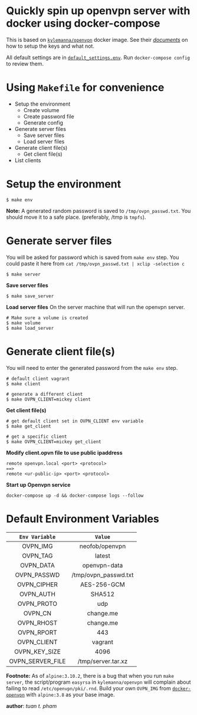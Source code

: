 Quickly spin up openvpn server with docker using docker-compose
===============================================================
This is based on [`kylemanna/openvpn`][0] docker image. See
their [*documents*][1] on how to setup the keys and what not.


All default settings are in [`default_settings.env`][2].
Run `docker-compose config` to review them.


Using `Makefile` for convenience
==============================
  * Setup the environment
    * Create volume
    * Create password file
    * Generate config
  * Generate server files
    * Save server files
    * Load server files
  * Generate client file(s)
    * Get client file(s)
  * List clients


Setup the environment
=====================
```
$ make env
```
**Note:** A generated random password is saved to `/tmp/ovpn_passwd.txt`. You should
move it to a safe place. (preferably, /tmp is `tmpfs`).


Generate server files
=====================
You will be asked for password which is saved from `make env` step. You could paste it here
from `cat /tmp/ovpn_passwd.txt | xclip -selection c`
```
$ make server
```
**Save server files**
```
$ make save_server
```
**Load server files**
On the server machine that will run the openvpn server.
```
# Make sure a volume is created
$ make volume
$ make load_server
```

Generate client file(s)
=======================
You will need to enter the generated password from the `make env` step.
```
# default client vagrant
$ make client

# generate a different client
$ make OVPN_CLIENT=mickey client
```
**Get client file(s)**
```
# get default client set in OVPN_CLIENT env variable
$ make get_client

# get a specific client
$ make OVPN_CLIENT=mickey get_client
```

**Modify client.opvn file to use public ipaddress**
```
remote openvpn.local <port> <protocol> 
==>
remote <ur-public-ip> <port> <protocol>
```

**Start up Openvpn service**
```
docker-compose up -d && docker-compose logs --follow
```

Default Environment Variables
=============================

| `Env Variable`  | `Value` |
|:---------------:|:-------:|
| OVPN_IMG        | neofob/openvpn |
| OVPN_TAG        | latest |
| OVPN_DATA       | openvpn-data |
| OVPN_PASSWD     | /tmp/ovpn_passwd.txt |
| OVPN_CIPHER     | AES-256-GCM |
| OVPN_AUTH       | SHA512 |
| OVPN_PROTO      | udp |
| OVPN_CN         | change.me |
| OVPN_RHOST      | change.me |
| OVPN_RPORT      | 443 |
| OVPN_CLIENT     | vagrant |
| OVPN_KEY_SIZE   | 4096 |
| OVPN_SERVER_FILE | /tmp/server.tar.xz |


**Footnote:** As of `alpine:3.10.2`, there is a bug that when you run `make server`,
the script/program `easyrsa` in `kylemanna/openvpn` will complain about failing to read
`/etc/openvpn/pki/.rnd`. Build your own `OVPN_IMG` from [`docker-openvpn`][0] with `alpine:3.8`
as your base image.

__author__: *tuan t. pham*

[0]: https://github.com/kylemanna/docker-openvpn
[1]: https://github.com/kylemanna/docker-openvpn/tree/master/docs
[2]: ./default_settings.env
